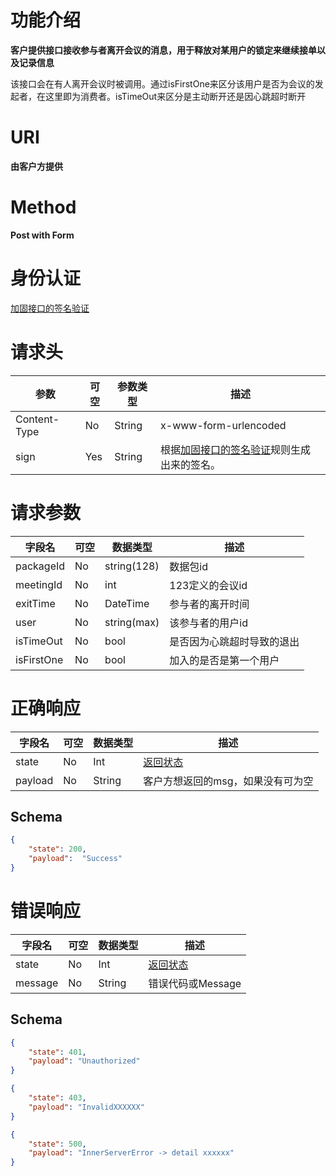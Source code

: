 # 功能介绍

**客户提供接口接收参与者离开会议的消息，用于释放对某用户的锁定来继续接单以及记录信息**

该接口会在有人离开会议时被调用。通过isFirstOne来区分该用户是否为会议的发起者，在这里即为消费者。isTimeOut来区分是主动断开还是因心跳超时断开

# URI

**由客户方提供**


# Method

**Post with Form**


# 身份认证

[加固接口的签名验证](../Agreement/StongValidation.md)


# 请求头

| 参数         | 可空 | 参数类型 | 描述                                                         |
| ------------ | ---- | -------- | ------------------------------------------------------------ |
| Content-Type | No   | String   | x-www-form-urlencoded                                        |
| sign         | Yes  | String   | 根据[加固接口的签名验证](../Agreement/StongValidation.md)规则生成出来的签名。 |


# 请求参数

| 字段名     | 可空 | 数据类型    | 描述                       |
| ---------- | ---- | ----------- | -------------------------- |
| packageId  | No   | string(128) | 数据包id                   |
| meetingId  | No   | int         | 123定义的会议id            |
| exitTime   | No   | DateTime    | 参与者的离开时间           |
| user       | No   | string(max) | 该参与者的用户id           |
| isTimeOut  | No   | bool        | 是否因为心跳超时导致的退出 |
| isFirstOne | No   | bool        | 加入的是否是第一个用户     |


# 正确响应

| 字段名  | 可空 | 数据类型 | 描述                                         |
| ------- | ---- | -------- | -------------------------------------------- |
| state   | No   | Int      | [返回状态](../Agreement/APIResponseState.md) |
| payload | No   | String   | 客户方想返回的msg，如果没有可为空            |

## Schema

```json
{
    "state": 200,
    "payload":  "Success"
}
```

# 错误响应

| 字段名  | 可空 | 数据类型 | 描述                                         |
| ------- | ---- | -------- | -------------------------------------------- |
| state   | No   | Int      | [返回状态](../Agreement/APIResponseState.md) |
| message | No   | String   | 错误代码或Message                            |

## Schema 

``` json
{
    "state": 401,
    "payload": "Unauthorized"
}
```

``` json
{
    "state": 403,
    "payload": "InvalidXXXXXX"
}
```

``` json
{
    "state": 500,
    "payload": "InnerServerError -> detail xxxxxx"
}
```